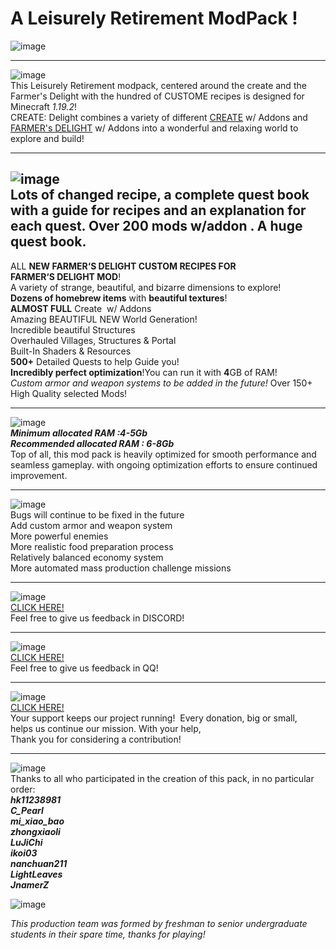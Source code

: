 # A Leisurely Retirement ModPack !

![image](https://gitee.com/shi-chonghai/Create-Delight-Remake/raw/main/images_for_readme/%E5%8D%B7%E9%A6%96.png)

-------------------------------------------------------------------------

![image](https://gitee.com/shi-chonghai/Create-Delight-Remake/raw/main/images_for_readme/introduce.png)  
This Leisurely Retirement modpack, centered around the create and the Farmer's Delight with the hundred of CUSTOME recipes is designed for Minecraft *1.19.2*!<br>
CREATE: Delight combines a variety of different [CREATE](https://github.com/Creators-of-Create/Create) w/ Addons and [FARMER's DELIGHT](https://github.com/Creators-of-Create/Create) w/ Addons into a wonderful and relaxing world to explore and build!  

-------------------------------------------------------------------------

![image](https://gitee.com/shi-chonghai/Create-Delight-Remake/raw/main/images_for_readme/speci.png)  
Lots of changed recipe, a complete quest book with a guide for recipes and an explanation for each quest.
Over 200 mods w/addon . A huge quest book.
 
---

ALL **NEW FARMER‘S DELIGHT CUSTOM RECIPES FOR FARMER‘S DELIGHT MOD**!  
A variety of strange, beautiful, and bizarre dimensions to explore!  
**Dozens of homebrew items** with **beautiful textures**!  
**ALMOST FULL** Create  w/ Addons  
Amazing BEAUTIFUL NEW World Generation!  
Incredible beautiful Structures  
Overhauled Villages, Structures & Portal  
Built-In Shaders & Resources  
**500+** Detailed Quests to help Guide you!  
**Incredibly perfect optimization**!You can run it with **4**GB of RAM!  
*Custom armor and weapon systems to be added in the future!* 
Over 150+ High Quality selected Mods!  

-------------------------------------------------------------------------

![image](https://gitee.com/shi-chonghai/Create-Delight-Remake/raw/main/images_for_readme/reco.png)  
***Minimum allocated RAM :4-5Gb***  
***Recommended allocated RAM : 6-8Gb***  
Top of all, this mod pack is heavily optimized for smooth performance and seamless gameplay. with ongoing optimization efforts to ensure continued improvement.

-------------------------------------------------------------------------

![image](https://gitee.com/shi-chonghai/Create-Delight-Remake/raw/main/images_for_readme/future.png)  
Bugs will continue to be fixed in the future  
Add custom armor and weapon system  
More powerful enemies  
More realistic food preparation process  
Relatively balanced economy system  
More automated mass production challenge missions  

-------------------------------------------------------------------------

![image](https://gitee.com/shi-chonghai/Create-Delight-Remake/raw/main/images_for_readme/discord.png)  
[CLICK HERE!](https://discord.gg/VjZKDnCT)  
Feel free to give us feedback in DISCORD!  

-------------------------------------------------------------------------

![image](https://gitee.com/shi-chonghai/Create-Delight-Remake/raw/main/images_for_readme/qq.png)  
[CLICK HERE!](https://www.curseforge.com/linkout?remoteUrl=https%253a%252f%252fqm.qq.com%252fq%252fEPZo2w9Cpy)  
Feel free to give us feedback in QQ!  

-------------------------------------------------------------------------

![image](https://gitee.com/shi-chonghai/Create-Delight-Remake/raw/main/images_for_readme/donation.png)  
[CLICK HERE!](https://www.curseforge.com/linkout?remoteUrl=https%253a%252f%252fafdian.net%252fa%252fhk11238981)  
Your support keeps our project running!  Every donation, big or small,  
helps us continue our mission. With your help,  
Thank you for considering a contribution!  

-------------------------------------------------------------------------

![image](https://gitee.com/shi-chonghai/Create-Delight-Remake/raw/main/images_for_readme/coworker.png)  
Thanks to all who participated in the creation of this pack, in no particular order:  
***hk11238981***  
***C_Pearl***  
***mi_xiao_bao***  
***zhongxiaoli***  
***LuJiChi***  
***ikoi03***  
***nanchuan211***  
***LightLeaves***  
***JnamerZ***  

![image](https://gitee.com/shi-chonghai/Create-Delight-Remake/raw/main/images_for_readme/%E5%A4%B4.png)  

*This production team was formed by freshman to senior undergraduate students in their spare time, thanks for playing!*
